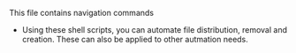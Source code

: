 This file contains navigation commands


* Using these shell scripts, you can automate file distribution, removal and creation. These can also be applied to other autmation needs.
